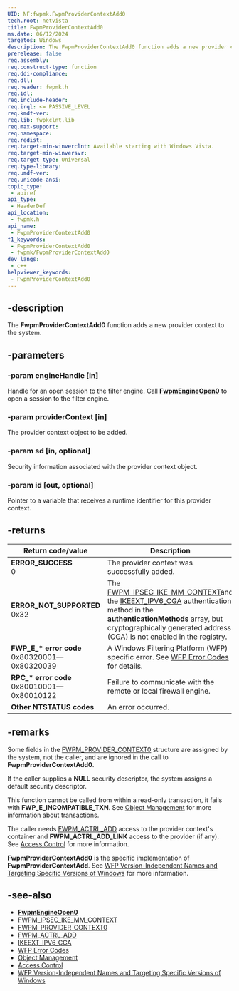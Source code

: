 ```yaml
---
UID: NF:fwpmk.FwpmProviderContextAdd0
tech.root: netvista
title: FwpmProviderContextAdd0
ms.date: 06/12/2024
targetos: Windows
description: The FwpmProviderContextAdd0 function adds a new provider context to the system.
prerelease: false
req.assembly: 
req.construct-type: function
req.ddi-compliance: 
req.dll: 
req.header: fwpmk.h
req.idl: 
req.include-header: 
req.irql: <= PASSIVE_LEVEL
req.kmdf-ver: 
req.lib: fwpkclnt.lib
req.max-support: 
req.namespace: 
req.redist: 
req.target-min-winverclnt: Available starting with Windows Vista.
req.target-min-winversvr: 
req.target-type: Universal
req.type-library: 
req.umdf-ver: 
req.unicode-ansi: 
topic_type:
 - apiref
api_type:
 - HeaderDef
api_location:
 - fwpmk.h
api_name:
 - FwpmProviderContextAdd0
f1_keywords:
 - FwpmProviderContextAdd0
 - fwpmk/FwpmProviderContextAdd0
dev_langs:
 - c++
helpviewer_keywords:
 - FwpmProviderContextAdd0
---
```


## -description

The **FwpmProviderContextAdd0** function adds a new provider context to the system.

## -parameters

### -param engineHandle [in]

Handle for an open session to the filter engine. Call **[FwpmEngineOpen0](nf-fwpmk-fwpmengineopen0.md)** to open a session to the filter engine.

### -param providerContext [in]

The provider context object to be added.

### -param sd [in, optional]

Security information associated with the provider context object.

### -param id [out, optional]

Pointer to a variable that receives a runtime identifier for this provider context.

## -returns

| Return code/value | Description |
|---|---|
| **ERROR_SUCCESS**<br>0 | The provider context was successfully added. |
| **ERROR_NOT_SUPPORTED**<br>0x32 | The [FWPM_IPSEC_IKE_MM_CONTEXT](/windows/desktop/api/fwpmtypes/ne-fwpmtypes-fwpm_provider_context_type)and the [IKEEXT_IPV6_CGA](/windows/desktop/api/iketypes/ne-iketypes-ikeext_authentication_method_type) authentication method in the **authenticationMethods** array, but cryptographically generated address (CGA) is not enabled in the registry. |
| **FWP_E_\* error code**<br>0x80320001—0x80320039 | A Windows Filtering Platform (WFP) specific error. See [WFP Error Codes](/windows/win32/fwp/wfp-error-codes) for details. |
| **RPC_\* error code**<br>0x80010001—0x80010122 | Failure to communicate with the remote or local firewall engine. |
| **Other NTSTATUS codes** | An error occurred. |

## -remarks

Some fields in the [FWPM_PROVIDER_CONTEXT0](/windows/desktop/api/fwpmtypes/ns-fwpmtypes-fwpm_provider_context0) structure are assigned by the system, not the caller, and are ignored in the call to **FwpmProviderContextAdd0**.

If the caller supplies a **NULL** security descriptor, the system assigns a default security descriptor.

This function cannot be called from within a read-only transaction, it fails with **FWP_E_INCOMPATIBLE_TXN**. See [Object Management](/windows/desktop/FWP/object-management) for more information about transactions.

The caller needs [FWPM_ACTRL_ADD](/windows/desktop/FWP/access-right-identifiers) access to the provider context's container and **FWPM_ACTRL_ADD_LINK** access to the provider (if any). See [Access Control](/windows/desktop/FWP/access-control) for more information.

**FwpmProviderContextAdd0** is the specific implementation of **FwpmProviderContextAdd**. See [WFP Version-Independent Names and Targeting Specific Versions of Windows](/windows/desktop/FWP/wfp-version-independent-names-and-targeting-specific-versions-of-windows) for more information.

## -see-also

- **[FwpmEngineOpen0](nf-fwpmk-fwpmengineopen0.md)**
- [FWPM_IPSEC_IKE_MM_CONTEXT](/windows/desktop/api/fwpmtypes/ne-fwpmtypes-fwpm_provider_context_type)
- [FWPM_PROVIDER_CONTEXT0](/windows/desktop/api/fwpmtypes/ns-fwpmtypes-fwpm_provider_context0)
- [FWPM_ACTRL_ADD](/windows/desktop/FWP/access-right-identifiers)
- [IKEEXT_IPV6_CGA](/windows/desktop/api/iketypes/ne-iketypes-ikeext_authentication_method_type)
- [WFP Error Codes](/windows/win32/fwp/wfp-error-codes)
- [Object Management](/windows/desktop/FWP/object-management)
- [Access Control](/windows/desktop/FWP/access-control)
- [WFP Version-Independent Names and Targeting Specific Versions of Windows](/windows/desktop/FWP/wfp-version-independent-names-and-targeting-specific-versions-of-windows)
